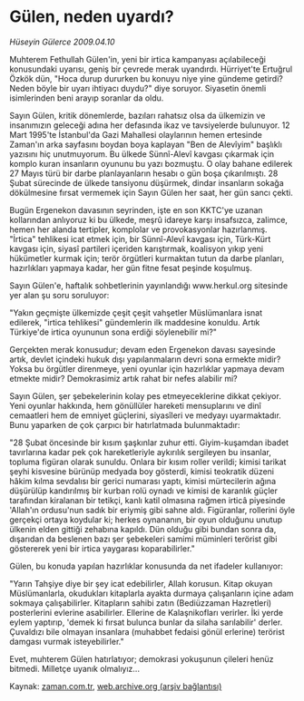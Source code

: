 # Gülen, neden uyardı?

*Hüseyin Gülerce 2009.04.10*

<tr><td class="metin" colspan="2" style="padding-top: 20px; padding-left: 5px; padding-right: 10px;">Muhterem Fethullah Gülen'in, yeni bir irtica kampanyası açılabileceği konusundaki uyarısı, geniş bir çevrede merak uyandırdı. Hürriyet'te Ertuğrul Özkök dün, "Hoca durup dururken bu konuyu niye yine gündeme getirdi? Neden böyle bir uyarı ihtiyacı duydu?" diye soruyor. Siyasetin önemli isimlerinden beni arayıp soranlar da oldu.</td></tr><tr><td class="metin" colspan="2" style="padding-top: 20px; padding-left: 5px; padding-right: 10px;"><p>Sayın Gülen, kritik dönemlerde, bazıları rahatsız olsa da ülkemizin ve insanımızın geleceği adına her defasında ikaz ve tavsiyelerde bulunuyor. 12 Mart 1995'te İstanbul'da Gazi Mahallesi olaylarının hemen ertesinde Zaman'ın arka sayfasını boydan boya kaplayan "Ben de Alevîyim" başlıklı yazısını hiç unutmuyorum. Bu ülkede Sünnî-Alevî kavgası çıkarmak için komplo kuran insanların oyununu bu yazı bozmuştu. O olay bahane edilerek 27 Mayıs türü bir darbe planlayanların hesabı o gün boşa çıkarılmıştı. 28 Şubat sürecinde de ülkede tansiyonu düşürmek, dindar insanların sokağa dökülmesine fırsat vermemek için Sayın Gülen her saat, her gün sancı çekti.
<p>Bugün Ergenekon davasının seyrinden, işte en son KKTC'ye uzanan kollarından anlıyoruz ki bu ülkede, meşrû idareye karşı insafsızca, zalimce, hemen her alanda tertipler, komplolar ve provokasyonlar hazırlanmış. "İrtica" tehlikesi icat etmek için, bir Sünnî-Alevî kavgası için, Türk-Kürt kavgası için, siyasî partileri içeriden karıştırmak, koalisyon yıkıp yeni hükümetler kurmak için; terör örgütleri kurmaktan tutun da darbe planları, hazırlıkları yapmaya kadar, her gün fitne fesat peşinde koşulmuş. 
<p>Sayın Gülen'e, haftalık sohbetlerinin yayınlandığı www.herkul.org sitesinde yer alan şu soru soruluyor:
<p>"Yakın geçmişte ülkemizde çeşit çeşit vahşetler Müslümanlara isnat edilerek, "irtica tehlikesi" gündemlerin ilk maddesine konuldu. Artık Türkiye'de irtica oyununun sona erdiği söylenebilir mi?"
<p>Gerçekten merak konusudur; devam eden Ergenekon davası sayesinde artık, devlet içindeki hukuk dışı yapılanmaların devri sona ermekte midir? Yoksa bu örgütler direnmeye, yeni oyunlar için hazırlıklar yapmaya devam etmekte midir? Demokrasimiz artık rahat bir nefes alabilir mi?
<p>Sayın Gülen, şer şebekelerinin kolay pes etmeyeceklerine dikkat çekiyor. Yeni oyunlar hakkında, hem gönüllüler hareketi mensuplarını ve dinî cemaatleri hem de emniyet güçlerini, siyasîleri ve medyayı uyarmaktadır. Bunu yaparken de çok çarpıcı bir hatırlatmada bulunmaktadır:
<p>"28 Şubat öncesinde bir kısım şaşkınlar zuhur etti. Giyim-kuşamdan ibadet tavırlarına kadar pek çok hareketleriyle aykırılık sergileyen bu insanlar, topluma figüran olarak sunuldu. Onlara bir kısım roller verildi; kimisi tarikat şeyhi kisvesine bürünüp medyada boy gösterdi, kimisi teokratik düzeni hâkim kılma sevdalısı bir gerici numarası yaptı, kimisi mürtecilerin ağına düşürülüp kandırılmış bir kurban rolü oynadı ve kimisi de karanlık güçler tarafından kiralanan bir tetikçi, kanlı katil olmasına rağmen irticâ piyesinde 'Allah'ın ordusu'nun sadık bir eriymiş gibi sahne aldı. Figüranlar, rollerini öyle gerçekçi ortaya koydular ki; herkes oynananın, bir oyun olduğunu unutup ülkenin elden gittiği zehabına kapıldı. Dün olduğu gibi bundan sonra da, dışarıdan da beslenen bazı şer şebekeleri samimi müminleri terörist gibi göstererek yeni bir irtica yaygarası koparabilirler." 
<p>Gülen, bu konuda yapılan hazırlıklar konusunda da net ifadeler kullanıyor:
<p>"Yarın Tahşiye diye bir şey icat edebilirler, Allah korusun. Kitap okuyan Müslümanlarla, okudukları kitaplarla ayakta durmaya çalışanların içine adam sokmaya çalışabilirler. Kitapların sahibi zatın (Bediüzzaman Hazretleri) posterlerini evlerine asabilirler. Ellerine de Kalaşnikofları verirler. İki yerde eylem yaptırıp, 'demek ki fırsat bulunca bunlar da silaha sarılabilir' derler. Çuvaldızı bile olmayan insanlara (muhabbet fedaisi gönül erlerine) terörist damgası vurmak isteyebilirler." 
<p>Evet, muhterem Gülen hatırlatıyor; demokrasi yokuşunun çileleri henüz bitmedi. Milletçe uyanık olmalıyız...<br/></p></p></p></p></p></p></p></p></p></p></td></tr>

Kaynak: [zaman.com.tr](http://zaman.com.tr/yazar.do?yazino=835730), [web.archive.org (arşiv bağlantısı)](http://web.archive.org/web/20090413034908/http://zaman.com.tr:80/yazar.do?yazino=835730)
